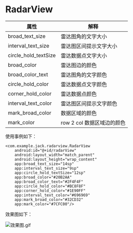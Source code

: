 # RadarView


属性 | 解释
---|---
broad_text_size | 雷达图角的文字大小
interval_text_size | 雷达图区间提示文字大小
circle_hold_textSize | 雷达数据点文字大小
broad_color | 雷达图边的颜色
broad_color_text | 雷达图角的文字颜色
circle_hold_color | 雷达数据点文字颜色
corner_hold_color |  雷达数据点颜色
interval_text_color | 雷达图区间提示文字颜色
mark_broad_color | 数据区域的颜色
mark_color | row 2 col 数据区域边的颜色

使用事例如下：

```
<com.example.jack.radarview.RadarView
    android:id="@+id/radarView"
    android:layout_width="match_parent"
    android:layout_height="wrap_content"
    app:broad_text_size="14sp"
    app:interval_text_size="9sp"
    app:circle_hold_textSize="12sp"
    app:broad_color="#20B2AA"
    app:broad_color_text="#2F4F4F"
    app:circle_hold_color="#BC8F8F"
    app:corner_hold_color="#1E90FF"
    app:interval_text_color="#696969"
    app:mark_broad_color="#32CD32"
    app:mark_color="#7CFC00"/>
```

效果图如下：

![效果图.gif](https://upload-images.jianshu.io/upload_images/925576-1f38fa9513fd3e04.gif?imageMogr2/auto-orient/strip)


